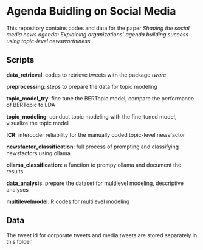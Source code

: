 # Agenda Buidling on Social Media
This repository contains codes and data for the paper *Shaping the social media news agenda: Explaining organizations’ agenda building success using topic-level newsworthiness*
## Scripts
**data_retrieval**: codes to retrieve tweets with the package *twarc*

**preprocessing**: steps to prepare the data for topic modeling

**topic_model_try**: fine tune the BERTopic model, compare the performance of BERTopic to LDA

**topic_modeling**: conduct topic modeling with the fine-tuned model, visualize the topic model

**ICR**: intercoder reliability for the manually coded topic-level newsfactor

**newsfactor_classification**: full process of prompting and classifying newsfactors using ollama

**ollama_classification**: a function to prompy ollama and document the results

**data_analysis**: prepare the dataset for multilevel modeling, descriptive analyses

**multilevelmodel**: R codes for multilevel modeling
## Data
The tweet id for corporate tweets and media tweets are stored separately in this folder

